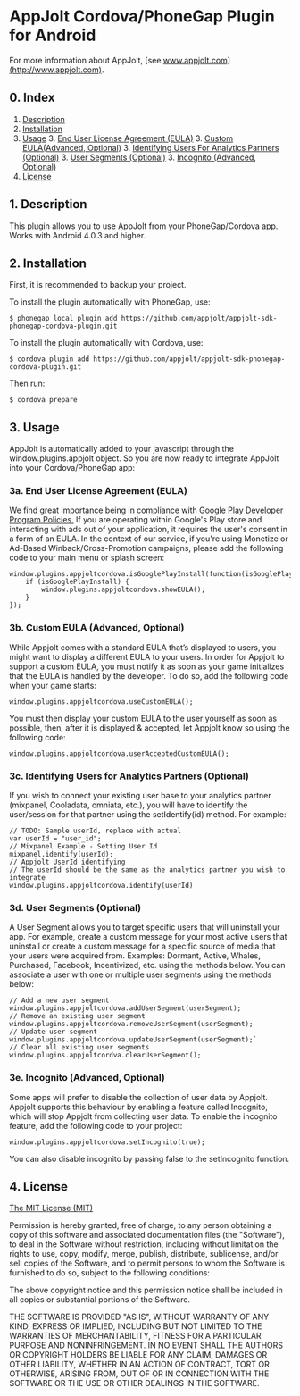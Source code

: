 # AppJolt Cordova/PhoneGap Plugin for Android

For more information about AppJolt, [see www.appjolt.com](http://www.appjolt.com).

## 0. Index

1. [Description](#1-description)
2. [Installation](#2-installation)
3. [Usage](#3-usage)
    3. [End User License Agreement (EULA)](#3a-end-user-license-agreement-eula)
    3. [Custom EULA(Advanced, Optional)](#3b-custom-eula-advanced-optioanal)
    3. [Identifying Users For Analytics Partners (Optional)](#3c-identifying-users-for-analytics-partners-optionals)
    3. [User Segments (Optional)](#3d-user-segments-optional)
    3. [Incognito (Advanced, Optional)](#3e-incognito-advanced-optional) 
4. [License](#4-license)

## 1. Description
This plugin allows you to use AppJolt from your PhoneGap/Cordova app. Works with Android 4.0.3 and higher.

## 2. Installation
First, it is recommended to backup your project.

To install the plugin automatically with PhoneGap, use:
```
$ phonegap local plugin add https://github.com/appjolt/appjolt-sdk-phonegap-cordova-plugin.git
```
To install the plugin automatically with Cordova, use:
```
$ cordova plugin add https://github.com/appjolt/appjolt-sdk-phonegap-cordova-plugin.git
```
Then run:
```
$ cordova prepare
```

## 3. Usage
AppJolt is automatically added to your javascript through the window.plugins.appjolt object. So you are now ready to integrate AppJolt into your Cordova/PhoneGap app:

### 3a. End User License Agreement (EULA)
We find great importance being in compliance with [Google Play Developer Program Policies.](https://play.google.com/about/developer-content-policy.html)
If you are operating within Google's Play store and interacting with ads out of your application, it requires the user's consent in a form of an EULA.
In the context of our service, if you're using Monetize or Ad-Based Winback/Cross-Promotion campaigns, please add the following code to your main menu or splash screen:
```
window.plugins.appjoltcordova.isGooglePlayInstall(function(isGooglePlayInstall) 
    if (isGooglePlayInstall) {
        window.plugins.appjoltcordova.showEULA();
    }
});
```

### 3b. Custom EULA (Advanced, Optional)
While Appjolt comes with a standard EULA that’s displayed to users, you might want to display a different EULA to your users. In order for Appjolt to support a custom EULA, you must notify it as soon as your game initializes that the EULA is handled by the developer. To do so, add the following code when your game starts:
```
window.plugins.appjoltcordova.useCustomEULA();
```
You must then display your custom EULA to the user yourself as soon as possible, then, after it is displayed & accepted, let Appjolt know so using the following code:
```
window.plugins.appjoltcordova.userAcceptedCustomEULA();
```
### 3c. Identifying Users for Analytics Partners (Optional)
If you wish to connect your existing user base to your analytics partner (mixpanel, Cooladata, omniata, etc.), you will have to identify the user/session for that partner using the setIdentify(id) method. For example:
```
// TODO: Sample userId, replace with actual
var userId = "user_id";
// Mixpanel Example - Setting User Id
mixpanel.identify(userId);
// Appjolt UserId identifying
// The userId should be the same as the analytics partner you wish to integrate
window.plugins.appjoltcordova.identify(userId)
```

### 3d. User Segments (Optional)
A User Segment allows you to target specific users that will uninstall your app. For example, create a custom message for your most active users that uninstall or create a custom message for a specific source of media that your users were acquired from. Examples: Dormant, Active, Whales, Purchased, Facebook, Incentivized, etc.
using the methods below.
You can associate a user with one or multiple user segments using the methods below:
```
// Add a new user segment 
window.plugins.appjoltcordova.addUserSegment(userSegment);
// Remove an existing user segment
window.plugins.appjoltcordova.removeUserSegment(userSegment);
// Update user segment
window.plugins.appjoltcordova.updateUserSegment(userSegment);`
// Clear all existing user segments 
window.plugins.appjoltcordva.clearUserSegment();
```

### 3e. Incognito (Advanced, Optional)
Some apps will prefer to disable the collection of user data by Appjolt. Appjolt supports this behaviour by enabling a feature called Incognito, which will stop Appjolt from collecting user data. To enable the incognito feature, add the following code to your project:
```
window.plugins.appjoltcordova.setIncognito(true);
```
You can also disable incognito by passing false to the setIncognito function.

## 4. License
[The MIT License (MIT)](http://www.opensource.org/licenses/mit-license.html)

Permission is hereby granted, free of charge, to any person obtaining a copy
of this software and associated documentation files (the "Software"), to deal
in the Software without restriction, including without limitation the rights
to use, copy, modify, merge, publish, distribute, sublicense, and/or sell
copies of the Software, and to permit persons to whom the Software is
furnished to do so, subject to the following conditions:

The above copyright notice and this permission notice shall be included in
all copies or substantial portions of the Software.

THE SOFTWARE IS PROVIDED "AS IS", WITHOUT WARRANTY OF ANY KIND, EXPRESS OR
IMPLIED, INCLUDING BUT NOT LIMITED TO THE WARRANTIES OF MERCHANTABILITY,
FITNESS FOR A PARTICULAR PURPOSE AND NONINFRINGEMENT. IN NO EVENT SHALL THE
AUTHORS OR COPYRIGHT HOLDERS BE LIABLE FOR ANY CLAIM, DAMAGES OR OTHER
LIABILITY, WHETHER IN AN ACTION OF CONTRACT, TORT OR OTHERWISE, ARISING FROM,
OUT OF OR IN CONNECTION WITH THE SOFTWARE OR THE USE OR OTHER DEALINGS IN
THE SOFTWARE.


